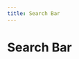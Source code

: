 ```yaml
---
title: Search Bar
---
```


# Search Bar

<GsfImg
  v-for="path of ['default', 'new', 'global', 'repo']"
  :path="`search-bar/${path}`"
  alt="Search bar (path)"
  width="100%"/>

<GsfSearchBar
  v-for="variant of ['default', 'new', 'global', 'repo']"
  :variant="variant"
  width="100%"/>
